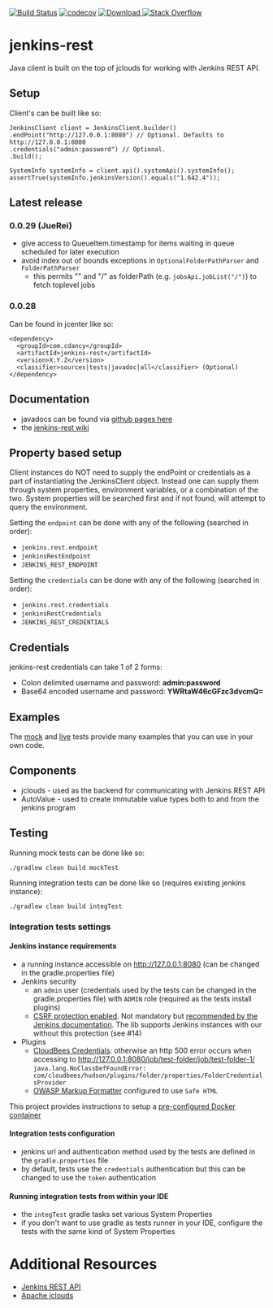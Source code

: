 
[![Build Status](https://travis-ci.org/cdancy/jenkins-rest.svg?branch=master)](https://travis-ci.org/cdancy/jenkins-rest)
[![codecov](https://codecov.io/gh/cdancy/jenkins-rest/branch/master/graph/badge.svg)](https://codecov.io/gh/cdancy/jenkins-rest)
[![Download](https://api.bintray.com/packages/cdancy/java-libraries/jenkins-rest/images/download.svg) ](https://bintray.com/cdancy/java-libraries/jenkins-rest/_latestVersion)
[![Stack Overflow](https://img.shields.io/badge/stack%20overflow-jenkins&#8211;rest-4183C4.svg)](https://stackoverflow.com/questions/tagged/jenkins+rest)

# jenkins-rest

Java client is built on the top of jclouds for working with Jenkins REST API.

## Setup

Client's can be built like so:
```
JenkinsClient client = JenkinsClient.builder()
.endPoint("http://127.0.0.1:8080") // Optional. Defaults to http://127.0.0.1:8080
.credentials("admin:password") // Optional.
.build();

SystemInfo systemInfo = client.api().systemApi().systemInfo();
assertTrue(systemInfo.jenkinsVersion().equals("1.642.4"));
```
      
## Latest release

### 0.0.29 (JueRei)
  * give access to QueueItem.timestamp for items waiting in queue scheduled for later execution
  * avoid index out of bounds exceptions in `OptionalFolderPathParser` and `FolderPathParser`
    * this permits "" and "/" as folderPath (e.g. `jobsApi.jobList("/")`) to fetch toplevel jobs

### 0.0.28
Can be found in jcenter like so:
```
<dependency>
  <groupId>com.cdancy</groupId>
  <artifactId>jenkins-rest</artifactId>
  <version>X.Y.Z</version>
  <classifier>sources|tests|javadoc|all</classifier> (Optional)
</dependency>
```

## Documentation

* javadocs can be found via [github pages here](http://cdancy.github.io/jenkins-rest/docs/javadoc/)
* the [jenkins-rest wiki](https://github.com/cdancy/jenkins-rest/wiki)

## Property based setup

Client instances do NOT need to supply the endPoint or credentials as a part of instantiating the JenkinsClient object. 
Instead one can supply them through system properties, environment variables, or a combination 
of the two. System properties will be searched first and if not found, will attempt to 
query the environment.

Setting the `endpoint` can be done with any of the following (searched in order):

- `jenkins.rest.endpoint`
- `jenkinsRestEndpoint`
- `JENKINS_REST_ENDPOINT`

Setting the `credentials` can be done with any of the following (searched in order):

- `jenkins.rest.credentials`
- `jenkinsRestCredentials`
- `JENKINS_REST_CREDENTIALS`

## Credentials

jenkins-rest credentials can take 1 of 2 forms:

- Colon delimited username and password: __admin:password__ 
- Base64 encoded username and password: __YWRtaW46cGFzc3dvcmQ=__ 

## Examples

The [mock](https://github.com/cdancy/jenkins-rest/tree/master/src/test/java/com/cdancy/jenkins/rest/features) and [live](https://github.com/cdancy/jenkins-rest/tree/master/src/test/java/com/cdancy/jenkins/rest/features) tests provide many examples
that you can use in your own code.

## Components

- jclouds \- used as the backend for communicating with Jenkins REST API
- AutoValue \- used to create immutable value types both to and from the jenkins program
    
## Testing

Running mock tests can be done like so:

	./gradlew clean build mockTest
	
Running integration tests can be done like so (requires existing jenkins instance):

	./gradlew clean build integTest 

### Integration tests settings

#### Jenkins instance requirements

- a running instance accessible on http://127.0.0.1:8080 (can be changed in the gradle.properties file)
- Jenkins security
  - an `admin` user (credentials used by the tests can be changed in the gradle.properties file) with `ADMIN` role (required as the tests install plugins)
  - [CSRF protection enabled](https://wiki.jenkins.io/display/JENKINS/CSRF+Protection). Not mandatory but [recommended by the Jenkins documentation](https://jenkins.io/doc/book/system-administration/security/#protect-users-of-jenkins-from-other-threats). The lib supports Jenkins instances with our without this protection (see #14)
- Plugins
  - [CloudBees Credentials](https://plugins.jenkins.io/cloudbees-credentials): otherwise an http 500 error occurs when accessing
to http://127.0.0.1:8080/job/test-folder/job/test-folder-1/ `java.lang.NoClassDefFoundError: com/cloudbees/hudson/plugins/folder/properties/FolderCredentialsProvider`
  - [OWASP Markup Formatter](https://plugins.jenkins.io/antisamy-markup-formatter) configured to use `Safe HTML`

This project provides instructions to setup a [pre-configured Docker container](src/main/docker/README.md)

#### Integration tests configuration

- jenkins url and authentication method used by the tests are defined in the `gradle.properties` file
- by default, tests use the `credentials` authentication but this can be changed to use the `token` authentication


#### Running integration tests from within your IDE

- the `integTest` gradle tasks set various System Properties
- if you don't want to use gradle as tests runner in your IDE, configure the tests with the same kind of System Properties



# Additional Resources

* [Jenkins REST API](http://wiki.jenkins-ci.org/display/JENKINS/Remote+access+API)
* [Apache jclouds](https://jclouds.apache.org/start/)

